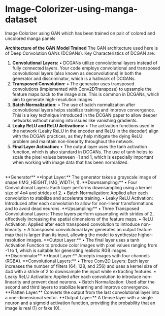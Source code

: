 # Image-Colorizer-using-manga-dataset
Image Colorizer using GAN which has been trained on pair of colored and uncolored manga panels

**Architecture of the GAN Model Trained**
The GAN architecture used here is of Deep Convolution GANs (DCGANs).
Key Characteristics of DCGAN are:

1.	**Convolutional Layers:**
	•	DCGANs utilize convolutional layers instead of fully connected layers. Your code employs convolutional and transposed convolutional layers (also known as deconvolutions) in both the generator and discriminator, which is a hallmark of DCGANs.
2.	**Transposed Convolution:**
	•	The generator uses transposed convolutions (implemented with Conv2DTranspose) to upsample the feature maps back to the image size. This is common in DCGANs, which aim to generate high-resolution images.
3.	**Batch Normalization:**
	•	The use of batch normalization after convolutional layers helps stabilize training and improve convergence. This is a key technique introduced in the DCGAN paper to allow deeper networks without running into issues like vanishing gradients.
4.	**Leaky ReLU and ReLU Activations:**
	•	The activation functions used in the network (Leaky ReLU in the encoder and ReLU in the decoder) align with the DCGAN practices, as they help mitigate the dying ReLU problem and maintain non-linearity throughout the network.
5.	**Final Layer Activation:**
	•	The output layer uses the tanh activation function, which is also standard in DCGANs. The use of tanh helps to scale the pixel values between -1 and 1, which is especially important when working with image data that has been normalized.
<br>
**Generator**
**Input Layer:** The generator takes a grayscale image of shape (IMG_HEIGHT, IMG_WIDTH, 1).
**Downsampling:**
	•	Four Convolutional Layers: Each layer performs downsampling using a kernel size of 4x4 and strides of 2.
	•	Batch Normalization: Applied after each convolution to stabilize and accelerate training.
	•	Leaky ReLU Activation: Introduced after each convolution to allow for non-linear transformations and to avoid dead neurons.
**Upsampling:**
	•	Three Transposed Convolutional Layers: These layers perform upsampling with strides of 2, effectively increasing the spatial dimensions of the feature maps.
	•	ReLU Activation: Applied after each transposed convolution to introduce non-linearity.
	•	A transposed convolutional layer generates an output feature map that is larger than its input, allowing the model to synthesize higher-resolution images.
**Output Layer:**
	•	The final layer uses a tanh Activation Function to produce color images with pixel values ranging from -1 to 1, which is suitable for generating realistic RGB images.
 <br>
**Discriminator**
**Input Layer:** Accepts images with four channels (RGBA).
**Convolutional Layers:**
	•	Three Conv2D Layers: Each layer increases the number of filters (64, 128, and 256) and uses a kernel size of 4x4 with a stride of 2 to downsample the input while extracting features.
	•	Leaky ReLU Activation: Applied after each convolution to introduce non-linearity and prevent dead neurons.
	•	Batch Normalization: Used after the second and third layers to stabilize learning and improve convergence.
**Flatten Layer:** Converts the output from the last convolutional layer into a one-dimensional vector.
**Output Layer:** A Dense layer with a single neuron and a sigmoid activation function, providing the probability that an image is real (1) or fake (0).
